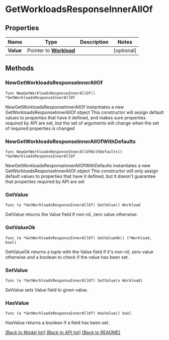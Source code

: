 # GetWorkloadsResponseInnerAllOf

## Properties

Name | Type | Description | Notes
------------ | ------------- | ------------- | -------------
**Value** | Pointer to [**Workload**](Workload.md) |  | [optional] 

## Methods

### NewGetWorkloadsResponseInnerAllOf

`func NewGetWorkloadsResponseInnerAllOf() *GetWorkloadsResponseInnerAllOf`

NewGetWorkloadsResponseInnerAllOf instantiates a new GetWorkloadsResponseInnerAllOf object
This constructor will assign default values to properties that have it defined,
and makes sure properties required by API are set, but the set of arguments
will change when the set of required properties is changed

### NewGetWorkloadsResponseInnerAllOfWithDefaults

`func NewGetWorkloadsResponseInnerAllOfWithDefaults() *GetWorkloadsResponseInnerAllOf`

NewGetWorkloadsResponseInnerAllOfWithDefaults instantiates a new GetWorkloadsResponseInnerAllOf object
This constructor will only assign default values to properties that have it defined,
but it doesn't guarantee that properties required by API are set

### GetValue

`func (o *GetWorkloadsResponseInnerAllOf) GetValue() Workload`

GetValue returns the Value field if non-nil, zero value otherwise.

### GetValueOk

`func (o *GetWorkloadsResponseInnerAllOf) GetValueOk() (*Workload, bool)`

GetValueOk returns a tuple with the Value field if it's non-nil, zero value otherwise
and a boolean to check if the value has been set.

### SetValue

`func (o *GetWorkloadsResponseInnerAllOf) SetValue(v Workload)`

SetValue sets Value field to given value.

### HasValue

`func (o *GetWorkloadsResponseInnerAllOf) HasValue() bool`

HasValue returns a boolean if a field has been set.


[[Back to Model list]](../README.md#documentation-for-models) [[Back to API list]](../README.md#documentation-for-api-endpoints) [[Back to README]](../README.md)



